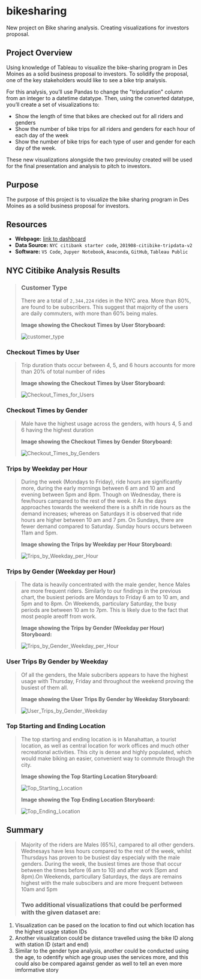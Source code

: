 # bikesharing
New project on Bike sharing analysis. Creating visualizations for investors proposal.

## Project Overview
Using knowledge of Tableau to visualize the bike-sharing program in Des Moines as a solid business proposal to investors. To solidify the proposal, one of the key stakeholders would like to see a bike trip analysis.

For this analysis, you’ll use Pandas to change the "tripduration" column from an integer to a datetime datatype. Then, using the converted datatype, you’ll create a set of visualizations to:

- Show the length of time that bikes are checked out for all riders and genders
- Show the number of bike trips for all riders and genders for each hour of each day of the week
- Show the number of bike trips for each type of user and gender for each day of the week.

These new visualizations alongside the two previoulsy created will be used for the final presentation and analysis to pitch to investors.

## Purpose
The purpose of this project is to visualize the bike sharing program in Des Moines as a solid business proposal  for investors.

## Resources
- **Webpage:** [link to dashboard](https://public.tableau.com/profile/allisha.samuels#!/vizhome/NYCCitibikeAnalysis_16012480265000/NYCCitibikeAnalysis/ "link to dashboard")
- **Data Source:** `NYC citibank starter code`, `201908-citibike-tripdata-v2`
- **Software:** `VS Code`, `Jupyer Notebook`, `Anaconda`, `GitHub`, `Tableau Public`

## NYC Citibike Analysis Results
>### Customer Type
>
> There are a total of `2,344,224` rides in the NYC area. More than 80%, are found to be subscribers. This suggest that majority of the users are daily commuters, with more than 60% being males.
>
>**Image showing the Checkout Times by User Storyboard:**
>
>![customer_type](./Resources/customer_type.png)
>
>
### Checkout Times by User
>
> Trip duration thats occur between 4, 5, and 6 hours accounts for more than 20% of total number of rides
>
>**Image showing the Checkout Times by User Storyboard:**
>
>![Checkout_Times_for_Users](./Resources/Checkout_Times_for_Users.png)
>
### Checkout Times by Gender
>
> Male have the highest usage across the genders, with hours 4, 5 and 6 having the highest duration
>
>**Image showing the Checkout Times by Gender Storyboard:**
>
>![Checkout_Times_by_Genders](./Resources/Checkout_Times_by_Genders.png)
>
### Trips by Weekday per Hour
>
> During the week (Mondays to Friday), ride hours are significantly more, during the early mornings between 6 am and 10 am and evening between 5pm and 8pm. Though on Wednesday, there is few/hours campared to the rest of the week. it As the days approaches towards the weekend there is a shift in ride hours as the demand increases; whereas on Saturdays it is observed that ride hours are higher between 10 am and 7 pm. On Sundays, there are fewer demand compared to Saturday. Sunday hours occurs between 11am and 5pm.
>
>**Image showing the Trips by Weekday per Hour Storyboard:**
>
>![Trips_by_Weekday_per_Hour](./Resources/Trips_by_Weekday_per_Hour.png)
>
### Trips by Gender (Weekday per Hour)
>
> The data is heavily concentrated with the male gender, hence Males are more frequent riders. Similarly to our findings in the previous chart, the busiest periods are Mondays to Friday 6 am to 10 am, and 5pm and to 8pm. On Weekends, particulary Saturday, the busy periods are between 10 am to 7pm. This is likely due to the fact that most people areoff from work.
>
>**Image showing the Trips by Gender (Weekday per Hour) Storyboard:**
>
>![Trips_by_Gender_Weekday_per_Hour](./Resources/Trips_by_Gender_Weekday_per_Hour.png)
>
### User Trips By Gender by Weekday
>
> Of all the genders, the Male subcribers appears to have the highest usage with Thursday, Friday and throughout the weekend proving the busiest of them all.
>
>**Image showing the User Trips By Gender by Weekday Storyboard:**
>
>![User_Trips_by_Gender_Weekday](./Resources/User_Trips_by_Gender_Weekday.png)
>
### Top Starting and Ending Location
>
> The top starting and ending location is in Manahattan, a tourist location, as well as central location for work offices and much other recreational activities. This city is dense and highly populated, which would make biking an easier, convenient way to commute through the city.
>
>**Image showing the Top Starting Location Storyboard:**
>
>![Top_Starting_Location](./Resources/Top_Starting_Location.png)
>
>**Image showing the Top Ending Location Storyboard:**
>
>![Top_Ending_Location](./Resources/Top_Ending_Location.png)
>
## Summary
>Majority of the riders are Males (65%), campared to all other genders. Wednesays have less hours compared to the rest of the week, whilst Thursdays has proven to be busiest day especialy with the male genders. During the week, the busiest times are those that occur between the times before (6 am to 10) and after work (5pm and 8pm).On Weekends, particullary Saturdays, the days are remains highest with the male subscibers and are more frequent between 10am and 5pm
>
>### Two additional visualizations that could be performed with the given dataset are:
1. Visualization can be pased on the location to find out which location has the highest usage station IDs
2. Another visualization could be distance travelled using the bike ID along with station ID (start and end)
3. Similar to the gender type analysis, another could be conducted using the age, to odentify which age group uses the services more, and this could also be compared against gender as well to tell an even more imformative story
